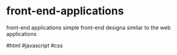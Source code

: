 # front-end-applications
front-end applications
simple front-end designa similar to the web applications

#html
#javascript
#css
